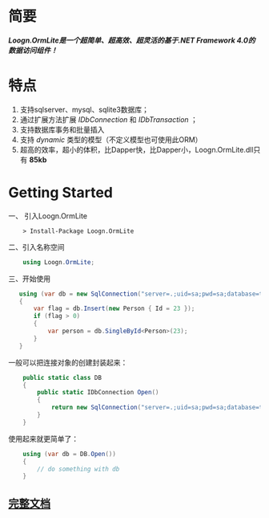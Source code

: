 # 简要
   ***Loogn.OrmLite是一个超简单、超高效、超灵活的基于.NET Framework 4.0的数据访问组件！***   

# 特点
1. 支持sqlserver、mysql、sqlite3数据库；
2. 通过扩展方法扩展 _IDbConnection_ 和 _IDbTransaction_ ；
3. 支持数据库事务和批量插入
4. 支持 _dynamic_ 类型的模型（不定义模型也可使用此ORM）
5. 超高的效率，超小的体积，比Dapper快，比Dapper小，Loogn.OrmLite.dll只有 **85kb** 


# Getting Started

一、 引入Loogn.OrmLite
```
    > Install-Package Loogn.OrmLite
```
二、引入名称空间
```csharp
    using Loogn.OrmLite;
```
三、开始使用
 ```csharp
    using (var db = new SqlConnection("server=.;uid=sa;pwd=sa;database=test"))
    {
        var flag = db.Insert(new Person { Id = 23 });
        if (flag > 0)
        {
            var person = db.SingleById<Person>(23);
        }
    }
 ```


一般可以把连接对象的创建封装起来：
```csharp
    public static class DB
    {
        public static IDbConnection Open()
        {
            return new SqlConnection("server=.;uid=sa;pwd=sa;database=test");
        }
    }
```
使用起来就更简单了：
```csharp
    using (var db = DB.Open())
    {
        // do something with db
    }
```

## [完整文档](http://www.loogn.net/orm/ "ormlite") 


